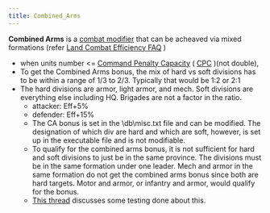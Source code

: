 ```yaml
---
title: Combined_Arms
---
```


**Combined Arms** is a [combat modifier](/wiki/index.php?title=Combat_modifier&action=edit&redlink=1 "Combat modifier (page does not exist)") that can be acheaved via mixed formations (refer [Land Combat Efficiency FAQ](/wiki/Land_Combat_Efficiency_FAQ "Land Combat Efficiency FAQ") )

- when units number <= [Command Penalty Capacity](/wiki/Command_Penalty_Capacity "Command Penalty Capacity") ( [CPC](/wiki/index.php?title=CPC&action=edit&redlink=1 "CPC (page does not exist)") )(not double),
- To get the Combined Arms bonus, the mix of hard vs soft divisions has to be within a range of 1/3 to 2/3. Typically that would be 1:2 or 2:1
- The hard divisions are armor, light armor, and mech. Soft divisions are everything else including HQ. Brigades are not a factor in the ratio.
  - attacker: Eff+5%
  - defender: Eff+15%
  - The CA bonus is set in the \\db\\misc.txt file and can be modified. The designation of which div are hard and which are soft, however, is set up in the executable file and is not modifiable.
  - To qualify for the combined arms bonus, it is not sufficient for hard and soft divisions to just be in the same province. The divisions must be in the same formation under one leader. Mech and armor in the same formation do not get the combined arms bonus since both are hard targets. Motor and armor, or infantry and armor, would qualify for the bonus.
  - [This thread](https://forum.paradoxplaza.com/forum/index.php?threads/in-search-of-a-definitive-treatise-on-the-application-of-the-combined-arms-bonus.196932/) discusses some testing done about this.
